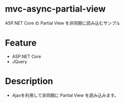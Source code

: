 # mvc-async-partial-view
ASP.NET Core の Partial View を非同期に読み込むサンプル

# Feature
- ASP.NET Core
- JQuery

# Description
- Ajaxを利用して非同期に Partial View を読み込みます。